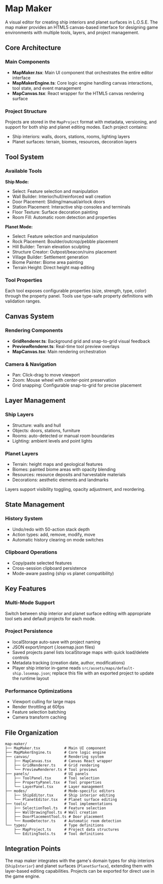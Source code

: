 # Map Maker

A visual editor for creating ship interiors and planet surfaces in L.O.S.E. The map maker provides an HTML5 canvas-based interface for designing game environments with multiple tools, layers, and project management.

## Core Architecture

### Main Components

- **MapMaker.tsx**: Main UI component that orchestrates the entire editor interface
- **MapMakerEngine.ts**: Core logic engine handling canvas interactions, tool state, and event management
- **MapCanvas.tsx**: React wrapper for the HTML5 canvas rendering surface

### Project Structure

Projects are stored in the `MapProject` format with metadata, versioning, and support for both ship and planet editing modes. Each project contains:

- Ship interiors: walls, doors, stations, rooms, lighting layers
- Planet surfaces: terrain, biomes, resources, decoration layers

## Tool System

### Available Tools

**Ship Mode:**

- Select: Feature selection and manipulation
- Wall Builder: Interior/hull/reinforced wall creation
- Door Placement: Sliding/manual/airlock doors
- Station Placement: Interactive ship consoles and terminals
- Floor Texture: Surface decoration painting
- Room Fill: Automatic room detection and properties

**Planet Mode:**

- Select: Feature selection and manipulation
- Rock Placement: Boulder/outcrop/pebble placement
- Hill Builder: Terrain elevation sculpting
- Structure Creator: Outpost/beacon/ruins placement
- Village Builder: Settlement generation
- Biome Painter: Biome area painting
- Terrain Height: Direct height map editing

### Tool Properties

Each tool exposes configurable properties (size, strength, type, color) through the property panel. Tools use type-safe property definitions with validation ranges.

## Canvas System

### Rendering Components

- **GridRenderer.ts**: Background grid and snap-to-grid visual feedback
- **PreviewRenderer.ts**: Real-time tool preview overlays
- **MapCanvas.tsx**: Main rendering orchestration

### Camera & Navigation

- Pan: Click-drag to move viewport
- Zoom: Mouse wheel with center-point preservation
- Grid snapping: Configurable snap-to-grid for precise placement

## Layer Management

### Ship Layers

- Structure: walls and hull
- Objects: doors, stations, furniture
- Rooms: auto-detected or manual room boundaries
- Lighting: ambient levels and point lights

### Planet Layers

- Terrain: height maps and geological features
- Biomes: painted biome areas with opacity blending
- Resources: resource deposits and harvestable materials
- Decorations: aesthetic elements and landmarks

Layers support visibility toggling, opacity adjustment, and reordering.

## State Management

### History System

- Undo/redo with 50-action stack depth
- Action types: add, remove, modify, move
- Automatic history clearing on mode switches

### Clipboard Operations

- Copy/paste selected features
- Cross-session clipboard persistence
- Mode-aware pasting (ship vs planet compatibility)

## Key Features

### Multi-Mode Support

Switch between ship interior and planet surface editing with appropriate tool sets and default projects for each mode.

### Project Persistence

- localStorage auto-save with project naming
- JSON export/import (.losemap.json files)
- Saved projects panel lists localStorage maps with quick load/delete controls
- Metadata tracking (creation date, author, modifications)
- Player ship interior in-game reads `src/assets/maps/default-ship.losemap.json`; replace this file with an exported project to update the runtime layout

### Performance Optimizations

- Viewport culling for large maps
- Render throttling at 60fps
- Feature selection batching
- Camera transform caching

## File Organization

```
map-maker/
├── MapMaker.tsx           # Main UI component
├── MapMakerEngine.ts      # Core logic engine
├── canvas/                # Rendering system
│   ├── MapCanvas.tsx      # Canvas React wrapper
│   ├── GridRenderer.ts    # Grid rendering
│   └── PreviewRenderer.ts # Tool previews
├── panels/                # UI panels
│   ├── ToolPanel.tsx      # Tool selection
│   ├── PropertyPanel.tsx  # Tool properties
│   └── LayerPanel.tsx     # Layer management
├── modes/                 # Mode-specific editors
│   ├── ShipEditor.tsx     # Ship interior editing
│   └── PlanetEditor.tsx   # Planet surface editing
├── tools/                 # Tool implementations
│   ├── SelectionTool.ts   # Feature selection
│   ├── WallDrawingTool.ts # Wall creation
│   ├── DoorPlacementTool.ts # Door placement
│   └── RoomDetector.ts    # Automatic room detection
└── types/                 # Type definitions
    ├── MapProject.ts      # Project data structures
    └── EditingTools.ts    # Tool definitions
```

## Integration Points

The map maker integrates with the game's domain types for ship interiors (`ShipInterior`) and planet surfaces (`PlanetSurface`), extending them with layer-based editing capabilities. Projects can be exported for direct use in the game engine.
